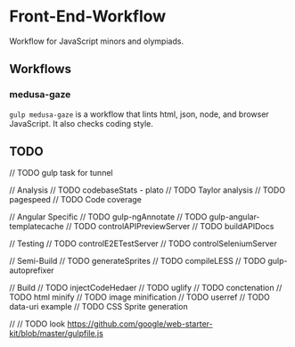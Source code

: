 Front-End-Workflow
==================

Workflow for JavaScript minors and olympiads.

Workflows
---------

### medusa-gaze

`gulp medusa-gaze` is a workflow that lints html, json, node, and browser
JavaScript. It also checks coding style.

TODO
----

// TODO gulp task for tunnel

// Analysis
// TODO codebaseStats - plato
// TODO Taylor analysis
// TODO pagespeed
// TODO Code coverage

// Angular Specific
// TODO gulp-ngAnnotate
// TODO gulp-angular-templatecache
// TODO controlAPIPreviewServer
// TODO buildAPIDocs

// Testing
// TODO controlE2ETestServer
// TODO controlSeleniumServer

// Semi-Build
// TODO generateSprites
// TODO compileLESS
// TODO gulp-autoprefixer

// Build
// TODO injectCodeHedaer
// TODO uglify
// TODO conctenation
// TODO html minify
// TODO image minification
// TODO userref
// TODO data-uri example
// TODO CSS Sprite generation

//
// TODO look https://github.com/google/web-starter-kit/blob/master/gulpfile.js
